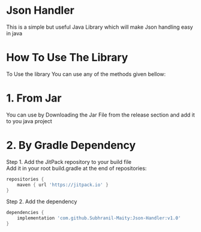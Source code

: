 # Json Handler
This is a simple but useful Java Library which will make Json handling easy in java


# How To Use The Library
To Use the library You can use any of the methods given bellow:
# 1. From Jar
You can use by Downloading the Jar File from the release section and add it to you java project
# 2. By Gradle Dependency 
Step 1. Add the JitPack repository to your build file<br/>
Add it in your root build.gradle at the end of repositories:
```groovy
repositories {
    maven { url 'https://jitpack.io' }
}
```
Step 2. Add the dependency
```groovy
dependencies {
    implementation 'com.github.Subhranil-Maity:Json-Handler:v1.0'
}
```
